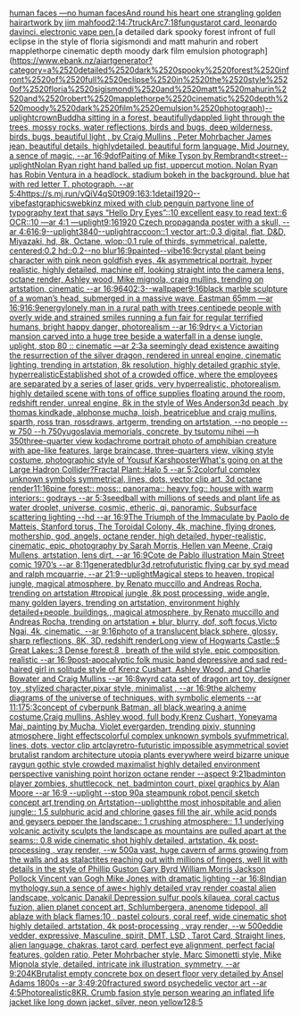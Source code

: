 [human faces —no human faces](https://www.ebank.nz/aiartgenerator?category=human%2520faces%2520%E2%80%94no%2520human%2520faces)[And round his heart one strangling golden hair](https://www.ebank.nz/aiartgenerator?category=And%2520round%2520his%2520heart%2520one%2520strangling%2520golden%2520hair)[artwork by jim mahfood](https://www.ebank.nz/aiartgenerator?category=artwork%2520by%2520jim%2520mahfood)[2:1](https://www.ebank.nz/aiartgenerator?category=2%3A1)[4:7](https://www.ebank.nz/aiartgenerator?category=4%3A7)[truck](https://www.ebank.nz/aiartgenerator?category=truck)[Arc](https://www.ebank.nz/aiartgenerator?category=Arc)[7:18](https://www.ebank.nz/aiartgenerator?category=7%3A18)[fungus](https://www.ebank.nz/aiartgenerator?category=fungus)[tarot card, leonardo davinci. electronic vape pen.](https://www.ebank.nz/aiartgenerator?category=tarot%2520card%2C%2520leonardo%2520davinci.%2520electronic%2520vape%2520pen.)[a detailed dark spooky forest infront of full eclipse in the style of floria sigismondi and matt mahurin and robert mapplethorpe cinematic depth moody dark film emulsion photograph](https://www.ebank.nz/aiartgenerator?category=a%2520detailed%2520dark%2520spooky%2520forest%2520infront%2520of%2520full%2520eclipse%2520in%2520the%2520style%2520of%2520floria%2520sigismondi%2520and%2520matt%2520mahurin%2520and%2520robert%2520mapplethorpe%2520cinematic%2520depth%2520moody%2520dark%2520film%2520emulsion%2520photograph)[--uplight](https://www.ebank.nz/aiartgenerator?category=--uplight)[crown](https://www.ebank.nz/aiartgenerator?category=crown)[Buddha sitting in a forest,  beautifullydappled light through the trees, mossy rocks, water reflections, birds and bugs, deep wilderness, birds, bugs, beautiful light , by  Craig Mullins , Peter Mohrbacher James jean, beautiful details, highlydetailed, beautiful form language, Mid Journey, a sence of magic, --ar 16:9](https://www.ebank.nz/aiartgenerator?category=Buddha%2520sitting%2520in%2520a%2520forest%2C%2520%2520beautifullydappled%2520light%2520through%2520the%2520trees%2C%2520mossy%2520rocks%2C%2520water%2520reflections%2C%2520birds%2520and%2520bugs%2C%2520deep%2520wilderness%2C%2520birds%2C%2520bugs%2C%2520beautiful%2520light%2520%2C%2520by%2520%2520Craig%2520Mullins%2520%2C%2520Peter%2520Mohrbacher%2520James%2520jean%2C%2520beautiful%2520details%2C%2520highlydetailed%2C%2520beautiful%2520form%2520language%2C%2520Mid%2520Journey%2C%2520a%2520sence%2520of%2520magic%2C%2520--ar%252016%3A9)[dof](https://www.ebank.nz/aiartgenerator?category=dof)[Paiting of Mike Tyson by Rembrandt](https://www.ebank.nz/aiartgenerator?category=Paiting%2520of%2520Mike%2520Tyson%2520by%2520Rembrandt)[<street](https://www.ebank.nz/aiartgenerator?category=%3Cstreet)[--uplight](https://www.ebank.nz/aiartgenerator?category=--uplight)[Nolan Ryan right hand balled up fist, uppercut motion. Nolan Ryan has Robin Ventura in a headlock. stadium bokeh in the background. blue hat with red letter T.  photograph. --ar 5:4](https://www.ebank.nz/aiartgenerator?category=Nolan%2520Ryan%2520right%2520hand%2520balled%2520up%2520fist%2C%2520uppercut%2520motion.%2520Nolan%2520Ryan%2520has%2520Robin%2520Ventura%2520in%2520a%2520headlock.%2520stadium%2520bokeh%2520in%2520the%2520background.%2520blue%2520hat%2520with%2520red%2520letter%2520T.%2520%2520photograph.%2520--ar%25205%3A4)[<https://s.mj.run/vQiV4qS0t90>](https://www.ebank.nz/aiartgenerator?category=%3Chttps%3A//s.mj.run/vQiV4qS0t90%3E)[9:16](https://www.ebank.nz/aiartgenerator?category=9%3A16)[3:1](https://www.ebank.nz/aiartgenerator?category=3%3A1)[detail](https://www.ebank.nz/aiartgenerator?category=detail)[1920](https://www.ebank.nz/aiartgenerator?category=1920)[--vibefast](https://www.ebank.nz/aiartgenerator?category=--vibefast)[graphics](https://www.ebank.nz/aiartgenerator?category=graphics)[webkinz mixed with club penguin party](https://www.ebank.nz/aiartgenerator?category=webkinz%2520mixed%2520with%2520club%2520penguin%2520party)[one line of typography text that says “Hello Dry Eyes”::10 excellent easy to read text::6 OCR::10 —ar 4:1 —uplight](https://www.ebank.nz/aiartgenerator?category=one%2520line%2520of%2520typography%2520text%2520that%2520says%2520%E2%80%9CHello%2520Dry%2520Eyes%E2%80%9D%3A%3A10%2520excellent%2520easy%2520to%2520read%2520text%3A%3A6%2520OCR%3A%3A10%2520%E2%80%94ar%25204%3A1%2520%E2%80%94uplight)[9:16](https://www.ebank.nz/aiartgenerator?category=9%3A16)[1920 Czech propaganda poster with  a skull, --ar 4:6](https://www.ebank.nz/aiartgenerator?category=1920%2520Czech%2520propaganda%2520poster%2520with%2520%2520a%2520skull%2C%2520--ar%25204%3A6)[16:9](https://www.ebank.nz/aiartgenerator?category=16%3A9)[--uplight](https://www.ebank.nz/aiartgenerator?category=--uplight)[3840](https://www.ebank.nz/aiartgenerator?category=3840)[--uplight](https://www.ebank.nz/aiartgenerator?category=--uplight)[raccoon::1 vector art::0.3 digital, flat, D&D, Miyazaki, hd, 8k, Octane, wlop::0.1 rule of thirds, symmetrical, palette, centered:0.2 hd::0.2--no blur](https://www.ebank.nz/aiartgenerator?category=raccoon%3A%3A1%2520vector%2520art%3A%3A0.3%2520digital%2C%2520flat%2C%2520D%26D%2C%2520Miyazaki%2C%2520hd%2C%25208k%2C%2520Octane%2C%2520wlop%3A%3A0.1%2520rule%2520of%2520thirds%2C%2520symmetrical%2C%2520palette%2C%2520centered%3A0.2%2520hd%3A%3A0.2--no%2520blur)[16:9](https://www.ebank.nz/aiartgenerator?category=16%3A9)[painted](https://www.ebank.nz/aiartgenerator?category=painted)[--vibe](https://www.ebank.nz/aiartgenerator?category=--vibe)[16:9](https://www.ebank.nz/aiartgenerator?category=16%3A9)[crystal plant being character with pink neon goldfish eyes, 4k asymmetrical portrait, hyper realistic, highly detailed, machine elf, looking straight into the camera lens, octane render, Ashley wood, Mike mignola, craig mullins, trending on artstation, cinematic --ar 16:9](https://www.ebank.nz/aiartgenerator?category=crystal%2520plant%2520being%2520character%2520with%2520pink%2520neon%2520goldfish%2520eyes%2C%25204k%2520asymmetrical%2520portrait%2C%2520hyper%2520realistic%2C%2520highly%2520detailed%2C%2520machine%2520elf%2C%2520looking%2520straight%2520into%2520the%2520camera%2520lens%2C%2520octane%2520render%2C%2520Ashley%2520wood%2C%2520Mike%2520mignola%2C%2520craig%2520mullins%2C%2520trending%2520on%2520artstation%2C%2520cinematic%2520--ar%252016%3A9)[640](https://www.ebank.nz/aiartgenerator?category=640)[2:3](https://www.ebank.nz/aiartgenerator?category=2%3A3)[--wallpaper](https://www.ebank.nz/aiartgenerator?category=--wallpaper)[9:16](https://www.ebank.nz/aiartgenerator?category=9%3A16)[black marble sculpture of a woman’s head, submerged in a massive wave, Eastman 65mm —ar 16:9](https://www.ebank.nz/aiartgenerator?category=black%2520marble%2520sculpture%2520of%2520a%2520woman%E2%80%99s%2520head%2C%2520submerged%2520in%2520a%2520massive%2520wave%2C%2520Eastman%252065mm%2520%E2%80%94ar%252016%3A9)[16:9](https://www.ebank.nz/aiartgenerator?category=16%3A9)[energy](https://www.ebank.nz/aiartgenerator?category=energy)[lonely man in a rural path with trees,](https://www.ebank.nz/aiartgenerator?category=lonely%2520man%2520in%2520a%2520rural%2520path%2520with%2520trees%2C)[centipede people with overly wide and strained smiles running a fun fair for regular terrified humans, bright happy danger, photorealism --ar 16:9](https://www.ebank.nz/aiartgenerator?category=centipede%2520people%2520with%2520overly%2520wide%2520and%2520strained%2520smiles%2520running%2520a%2520fun%2520fair%2520for%2520regular%2520terrified%2520humans%2C%2520bright%2520happy%2520danger%2C%2520photorealism%2520--ar%252016%3A9)[dry](https://www.ebank.nz/aiartgenerator?category=dry)[< a Victorian mansion carved into a huge tree beside a waterfall in a dense jungle, uplight, stop 80 :: cinematic —ar 2:3](https://www.ebank.nz/aiartgenerator?category=%3C%2520a%2520Victorian%2520mansion%2520carved%2520into%2520a%2520huge%2520tree%2520beside%2520a%2520waterfall%2520in%2520a%2520dense%2520jungle%2C%2520uplight%2C%2520stop%252080%2520%3A%3A%2520cinematic%2520%E2%80%94ar%25202%3A3)[a seemingly dead existence awaiting the resurrection of the silver dragon, rendered in unreal engine, cinematic lighting, trending in artstation, 8k resolution, highly detailed graphic style, hyperrealistic](https://www.ebank.nz/aiartgenerator?category=a%2520seemingly%2520dead%2520existence%2520awaiting%2520the%2520resurrection%2520of%2520the%2520silver%2520dragon%2C%2520rendered%2520in%2520unreal%2520engine%2C%2520cinematic%2520lighting%2C%2520trending%2520in%2520artstation%2C%25208k%2520resolution%2C%2520highly%2520detailed%2520graphic%2520style%2C%2520hyperrealistic)[Established shot of a crowded office, where the employees are separated by a series of laser grids, very hyperrealistic, photorealism, highly detailed scene with tons of office supplies floating around the room, redshift render, unreal engine, 8k in the style of Wes Anderson](https://www.ebank.nz/aiartgenerator?category=Established%2520shot%2520of%2520a%2520crowded%2520office%2C%2520where%2520the%2520employees%2520are%2520separated%2520by%2520a%2520series%2520of%2520laser%2520grids%2C%2520very%2520hyperrealistic%2C%2520photorealism%2C%2520highly%2520detailed%2520scene%2520with%2520tons%2520of%2520office%2520supplies%2520floating%2520around%2520the%2520room%2C%2520redshift%2520render%2C%2520unreal%2520engine%2C%25208k%2520in%2520the%2520style%2520of%2520Wes%2520Anderson)[3d peach ,by thomas kindkade, alphonse mucha, loish, beatriceblue and craig mullins, sparth, ross tran, rossdraws, artgerm, trending on artstation, --no people --w 750 --h 750](https://www.ebank.nz/aiartgenerator?category=3d%2520peach%2520%2Cby%2520thomas%2520kindkade%2C%2520alphonse%2520mucha%2C%2520loish%2C%2520beatriceblue%2520and%2520craig%2520mullins%2C%2520sparth%2C%2520ross%2520tran%2C%2520rossdraws%2C%2520artgerm%2C%2520trending%2520on%2520artstation%2C%2520--no%2520people%2520--w%2520750%2520--h%2520750)[yugoslavia memorials, concrete,  by tsutomu nihei —h 350](https://www.ebank.nz/aiartgenerator?category=yugoslavia%2520memorials%2C%2520concrete%2C%2520%2520by%2520tsutomu%2520nihei%2520%E2%80%94h%2520350)[three-quarter view kodachrome portrait photo of amphibian creature with ape-like features, large braincase, three-quarters view, viking style costume, photographic style of Yousuf Karsh](https://www.ebank.nz/aiartgenerator?category=three-quarter%2520view%2520kodachrome%2520portrait%2520photo%2520of%2520amphibian%2520creature%2520with%2520ape-like%2520features%2C%2520large%2520braincase%2C%2520three-quarters%2520view%2C%2520viking%2520style%2520costume%2C%2520photographic%2520style%2520of%2520Yousuf%2520Karsh)[poster](https://www.ebank.nz/aiartgenerator?category=poster)[What's going on at the Large Hadron Collider?](https://www.ebank.nz/aiartgenerator?category=What%27s%2520going%2520on%2520at%2520the%2520Large%2520Hadron%2520Collider%3F)[Fractal Plant::Halo 5 --ar 5:2](https://www.ebank.nz/aiartgenerator?category=Fractal%2520Plant%3A%3AHalo%25205%2520--ar%25205%3A2)[colorful complex unknown symbols symmetrical, lines, dots, vector clip art, 3d octane render](https://www.ebank.nz/aiartgenerator?category=colorful%2520complex%2520unknown%2520symbols%2520symmetrical%2C%2520lines%2C%2520dots%2C%2520vector%2520clip%2520art%2C%25203d%2520octane%2520render)[11:16](https://www.ebank.nz/aiartgenerator?category=11%3A16)[pine forest:: moss:: panorama:: heavy fog:: house with warm interiors:: godrays --ar 5:3](https://www.ebank.nz/aiartgenerator?category=pine%2520forest%3A%3A%2520moss%3A%3A%2520panorama%3A%3A%2520heavy%2520fog%3A%3A%2520house%2520with%2520warm%2520interiors%3A%3A%2520godrays%2520--ar%25205%3A3)[seedball with millions of seeds and plant life as water droplet, universe, cosmic, etheric, qi, panoramic, Subsurface scattering lighting --hd --ar 16:9](https://www.ebank.nz/aiartgenerator?category=seedball%2520with%2520millions%2520of%2520seeds%2520and%2520plant%2520life%2520as%2520water%2520droplet%2C%2520universe%2C%2520cosmic%2C%2520etheric%2C%2520qi%2C%2520panoramic%2C%2520Subsurface%2520scattering%2520lighting%2520--hd%2520--ar%252016%3A9)[The Triumph of the Immaculate by Paolo de Matteis, Stanford torus, The Toroidal Colony, 4k, machine, flying drones, mothership, god, angels, octane render, high detailed, hyper-realistic, cinematic, epic, photography by Sarah Morris, Hellen van Meene, Craig Mullens, artstation, lens dirt, --ar 16:9](https://www.ebank.nz/aiartgenerator?category=The%2520Triumph%2520of%2520the%2520Immaculate%2520by%2520Paolo%2520de%2520Matteis%2C%2520Stanford%2520torus%2C%2520The%2520Toroidal%2520Colony%2C%25204k%2C%2520machine%2C%2520flying%2520drones%2C%2520mothership%2C%2520god%2C%2520angels%2C%2520octane%2520render%2C%2520high%2520detailed%2C%2520hyper-realistic%2C%2520cinematic%2C%2520epic%2C%2520photography%2520by%2520Sarah%2520Morris%2C%2520Hellen%2520van%2520Meene%2C%2520Craig%2520Mullens%2C%2520artstation%2C%2520lens%2520dirt%2C%2520--ar%252016%3A9)[Cote de Pablo illustration Main Street comic 1970’s --ar 8:11](https://www.ebank.nz/aiartgenerator?category=Cote%2520de%2520Pablo%2520illustration%2520Main%2520Street%2520comic%25201970%E2%80%99s%2520--ar%25208%3A11)[generated](https://www.ebank.nz/aiartgenerator?category=generated)[blur](https://www.ebank.nz/aiartgenerator?category=blur)[3d,](https://www.ebank.nz/aiartgenerator?category=3d%2C)[retrofuturistic flying car by syd mead and ralph mcquarrie, --ar 21:9](https://www.ebank.nz/aiartgenerator?category=retrofuturistic%2520flying%2520car%2520by%2520syd%2520mead%2520and%2520ralph%2520mcquarrie%2C%2520--ar%252021%3A9)[--uplight](https://www.ebank.nz/aiartgenerator?category=--uplight)[Magical steps to heaven, tropical jungle, magical atmosphere, by Renato muccillo and Andreas Rocha, trending on artstation   #tropical jungle   ,8k post processing, wide angle, many golden layers, trending on artstation, environment highly detailed+people, buildings,, magical atmosphere, by Renato muccillo and Andreas Rocha, trending on artstation + blur, blurry, dof, soft focus,Victo Ngai, 4k, cinematic, --ar 9:16](https://www.ebank.nz/aiartgenerator?category=Magical%2520steps%2520to%2520heaven%2C%2520tropical%2520jungle%2C%2520magical%2520atmosphere%2C%2520by%2520Renato%2520muccillo%2520and%2520Andreas%2520Rocha%2C%2520trending%2520on%2520artstation%2520%2520%2520%23tropical%2520jungle%2520%2520%2520%2C8k%2520post%2520processing%2C%2520wide%2520angle%2C%2520many%2520golden%2520layers%2C%2520trending%2520on%2520artstation%2C%2520environment%2520highly%2520detailed%2Bpeople%2C%2520buildings%2C%2C%2520magical%2520atmosphere%2C%2520by%2520Renato%2520muccillo%2520and%2520Andreas%2520Rocha%2C%2520trending%2520on%2520artstation%2520%2B%2520blur%2C%2520blurry%2C%2520dof%2C%2520soft%2520focus%2CVicto%2520Ngai%2C%25204k%2C%2520cinematic%2C%2520--ar%25209%3A16)[photo of a translucent black sphere, glossy, sharp reflections, 8K, 3D, redshift render](https://www.ebank.nz/aiartgenerator?category=photo%2520of%2520a%2520translucent%2520black%2520sphere%2C%2520glossy%2C%2520sharp%2520reflections%2C%25208K%2C%25203D%2C%2520redshift%2520render)[Long view of Hogwarts Castle::5 Great Lakes::3 Dense forest:8 , breath of the wild style, epic composition, realistic --ar 16:9](https://www.ebank.nz/aiartgenerator?category=Long%2520view%2520of%2520Hogwarts%2520Castle%3A%3A5%2520Great%2520Lakes%3A%3A3%2520Dense%2520forest%3A8%2520%2C%2520breath%2520of%2520the%2520wild%2520style%2C%2520epic%2520composition%2C%2520realistic%2520--ar%252016%3A9)[post-apocalyptic folk music band depressive and sad red-haired girl in solitude style of Krenz Cushart, Ashley Wood, and Charlie Bowater and Craig Mullins --ar 16:8](https://www.ebank.nz/aiartgenerator?category=post-apocalyptic%2520folk%2520music%2520band%2520depressive%2520and%2520sad%2520red-haired%2520girl%2520in%2520solitude%2520style%2520of%2520Krenz%2520Cushart%2C%2520Ashley%2520Wood%2C%2520and%2520Charlie%2520Bowater%2520and%2520Craig%2520Mullins%2520--ar%252016%3A8)[wyrd cat](https://www.ebank.nz/aiartgenerator?category=wyrd%2520cat)[a set of dragon art toy, designer toy ,stylized character,pixar style, minimalist , --ar 16:9](https://www.ebank.nz/aiartgenerator?category=a%2520set%2520of%2520dragon%2520art%2520toy%2C%2520designer%2520toy%2520%2Cstylized%2520character%2Cpixar%2520style%2C%2520minimalist%2520%2C%2520--ar%252016%3A9)[the alchemy diagrams of the universe of techniques, with symbolic elements --ar 11:17](https://www.ebank.nz/aiartgenerator?category=the%2520alchemy%2520diagrams%2520of%2520the%2520universe%2520of%2520techniques%2C%2520with%2520symbolic%2520elements%2520--ar%252011%3A17)[5:3](https://www.ebank.nz/aiartgenerator?category=5%3A3)[concept of cyberpunk Batman, all black,wearing a anime costume,Craig mullins, Ashley wood, full body,Krenz Cushart, Yoneyama Mai, painting by Mucha, Violet evergarden, trending pixiv, stunning atmosphere, light effects](https://www.ebank.nz/aiartgenerator?category=concept%2520of%2520cyberpunk%2520Batman%2C%2520all%2520black%2Cwearing%2520a%2520anime%2520costume%2CCraig%2520mullins%2C%2520Ashley%2520wood%2C%2520full%2520body%2CKrenz%2520Cushart%2C%2520Yoneyama%2520Mai%2C%2520painting%2520by%2520Mucha%2C%2520Violet%2520evergarden%2C%2520trending%2520pixiv%2C%2520stunning%2520atmosphere%2C%2520light%2520effects)[colorful complex unknown symbols syufmmetrical, lines, dots, vector clip art](https://www.ebank.nz/aiartgenerator?category=colorful%2520complex%2520unknown%2520symbols%2520syufmmetrical%2C%2520lines%2C%2520dots%2C%2520vector%2520clip%2520art)[clay](https://www.ebank.nz/aiartgenerator?category=clay)[retro-futuristic impossible asymmetrical soviet brutalist random architecture utopia plants everywhere weird bizarre unique raygun gothic style crowded maximalist highly detailed environment perspective vanishing point horizon octane render --aspect 9:21](https://www.ebank.nz/aiartgenerator?category=retro-futuristic%2520impossible%2520asymmetrical%2520soviet%2520brutalist%2520random%2520architecture%2520utopia%2520plants%2520everywhere%2520weird%2520bizarre%2520unique%2520raygun%2520gothic%2520style%2520crowded%2520maximalist%2520highly%2520detailed%2520environment%2520perspective%2520vanishing%2520point%2520horizon%2520octane%2520render%2520--aspect%25209%3A21)[badminton player zombies, shuttlecock, net, badminton court, pixel graphics by Alan Moore --ar 16:9 --uplight --stop 90](https://www.ebank.nz/aiartgenerator?category=badminton%2520player%2520zombies%2C%2520shuttlecock%2C%2520net%2C%2520badminton%2520court%2C%2520pixel%2520graphics%2520by%2520Alan%2520Moore%2520--ar%252016%3A9%2520--uplight%2520--stop%252090)[a steampunk robot,pencil sketch concept art,trending on Artstation](https://www.ebank.nz/aiartgenerator?category=a%2520steampunk%2520robot%2Cpencil%2520sketch%2520concept%2520art%2Ctrending%2520on%2520Artstation)[--uplight](https://www.ebank.nz/aiartgenerator?category=--uplight)[the most inhospitable and alien jungle:: 1.5 sulphuric acid and chlorine gases fill the air, while acid ponds and geysers pepper the landscape:: 1 crushing atmosphere:: 1.1 underlying volcanic activity sculpts the landscape as mountains are pulled apart at the seams:: 0.8 wide cinematic shot highly detailed, artstation, 4k post-processing , vray render, --w 500](https://www.ebank.nz/aiartgenerator?category=the%2520most%2520inhospitable%2520and%2520alien%2520jungle%3A%3A%25201.5%2520sulphuric%2520acid%2520and%2520chlorine%2520gases%2520fill%2520the%2520air%2C%2520while%2520acid%2520ponds%2520and%2520geysers%2520pepper%2520the%2520landscape%3A%3A%25201%2520crushing%2520atmosphere%3A%3A%25201.1%2520underlying%2520volcanic%2520activity%2520sculpts%2520the%2520landscape%2520as%2520mountains%2520are%2520pulled%2520apart%2520at%2520the%2520seams%3A%3A%25200.8%2520wide%2520cinematic%2520shot%2520highly%2520detailed%2C%2520artstation%2C%25204k%2520post-processing%2520%2C%2520vray%2520render%2C%2520--w%2520500)[a vast, huge cavern of arms growing from the walls and as stalactites reaching out with millions of fingers, well lit with details in the style of Phillip Guston Gary Byrd William Morris Jackson Pollock Vincent van Gogh Mike Jones with dramatic lighting --ar 16:8](https://www.ebank.nz/aiartgenerator?category=a%2520vast%2C%2520huge%2520cavern%2520of%2520arms%2520growing%2520from%2520the%2520walls%2520and%2520as%2520stalactites%2520reaching%2520out%2520with%2520millions%2520of%2520fingers%2C%2520well%2520lit%2520with%2520details%2520in%2520the%2520style%2520of%2520Phillip%2520Guston%2520Gary%2520Byrd%2520William%2520Morris%2520Jackson%2520Pollock%2520Vincent%2520van%2520Gogh%2520Mike%2520Jones%2520with%2520dramatic%2520lighting%2520--ar%252016%3A8)[Indian mythology,sun,a sence of awe](https://www.ebank.nz/aiartgenerator?category=Indian%2520mythology%2Csun%2Ca%2520sence%2520of%2520awe)[< highly detailed vray render coastal alien landscape, volcanic Danakil Depression sulfur pools kilauea, coral cactus fuzion, alien planet concept art, Schlumbergera, anenome tidepool, all ablaze with black flames:10 , pastel colours, coral reef, wide cinematic shot highly detailed, artstation, 4k post-processing , vray render, --w 500](https://www.ebank.nz/aiartgenerator?category=%3C%2520highly%2520detailed%2520vray%2520render%2520coastal%2520alien%2520landscape%2C%2520volcanic%2520Danakil%2520Depression%2520sulfur%2520pools%2520kilauea%2C%2520coral%2520cactus%2520fuzion%2C%2520alien%2520planet%2520concept%2520art%2C%2520Schlumbergera%2C%2520anenome%2520tidepool%2C%2520all%2520ablaze%2520with%2520black%2520flames%3A10%2520%2C%2520pastel%2520colours%2C%2520coral%2520reef%2C%2520wide%2520cinematic%2520shot%2520highly%2520detailed%2C%2520artstation%2C%25204k%2520post-processing%2520%2C%2520vray%2520render%2C%2520--w%2520500)[eddie vedder, expressive, Masculine, spirit, DMT, LSD , Tarot Card, Straight lines, alien language, chakras, tarot card, perfect eye alignment, perfect facial features, golden ratio, Peter Mohrbacher style, Marc Simonetti style, Mike Mignola style, detailed, intricate ink illustration, symmetry, --ar 9:20](https://www.ebank.nz/aiartgenerator?category=eddie%2520vedder%2C%2520expressive%2C%2520Masculine%2C%2520spirit%2C%2520DMT%2C%2520LSD%2520%2C%2520Tarot%2520Card%2C%2520Straight%2520lines%2C%2520alien%2520language%2C%2520chakras%2C%2520tarot%2520card%2C%2520perfect%2520eye%2520alignment%2C%2520perfect%2520facial%2520features%2C%2520golden%2520ratio%2C%2520Peter%2520Mohrbacher%2520style%2C%2520Marc%2520Simonetti%2520style%2C%2520Mike%2520Mignola%2520style%2C%2520detailed%2C%2520intricate%2520ink%2520illustration%2C%2520symmetry%2C%2520--ar%25209%3A20)[4K](https://www.ebank.nz/aiartgenerator?category=4K)[Brutalist empty concrete box on desert floor very detailed by Ansel Adams 1800s --ar 3:4](https://www.ebank.nz/aiartgenerator?category=Brutalist%2520empty%2520concrete%2520box%2520on%2520desert%2520floor%2520very%2520detailed%2520by%2520Ansel%2520Adams%25201800s%2520--ar%25203%3A4)[9:20](https://www.ebank.nz/aiartgenerator?category=9%3A20)[fractured sword psychedelic vector art --ar 4:5](https://www.ebank.nz/aiartgenerator?category=fractured%2520sword%2520psychedelic%2520vector%2520art%2520--ar%25204%3A5)[Photorealistic](https://www.ebank.nz/aiartgenerator?category=Photorealistic)[8K](https://www.ebank.nz/aiartgenerator?category=8K)[R. Crumb ](https://www.ebank.nz/aiartgenerator?category=R.%2520Crumb%2520)[fasion style person wearing an inflated life jacket like long down jacket, silver, neon yellow](https://www.ebank.nz/aiartgenerator?category=fasion%2520style%2520person%2520wearing%2520an%2520inflated%2520life%2520jacket%2520like%2520long%2520down%2520jacket%2C%2520silver%2C%2520neon%2520yellow)[12](https://www.ebank.nz/aiartgenerator?category=12)[8:5](https://www.ebank.nz/aiartgenerator?category=8%3A5)